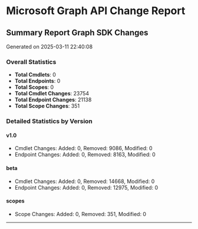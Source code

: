 # Microsoft Graph API Change Report

## Summary Report Graph SDK Changes
Generated on 2025-03-11 22:40:08

### Overall Statistics
- **Total Cmdlets**: 0
- **Total Endpoints**: 0
- **Total Scopes**: 0
- **Total Cmdlet Changes**: 23754
- **Total Endpoint Changes**: 21138
- **Total Scope Changes**: 351

### Detailed Statistics by Version

#### v1.0
- Cmdlet Changes: Added: 0, Removed: 9086, Modified: 0
- Endpoint Changes: Added: 0, Removed: 8163, Modified: 0

#### beta
- Cmdlet Changes: Added: 0, Removed: 14668, Modified: 0
- Endpoint Changes: Added: 0, Removed: 12975, Modified: 0

#### scopes
- Scope Changes: Added: 0, Removed: 351, Modified: 0


---

